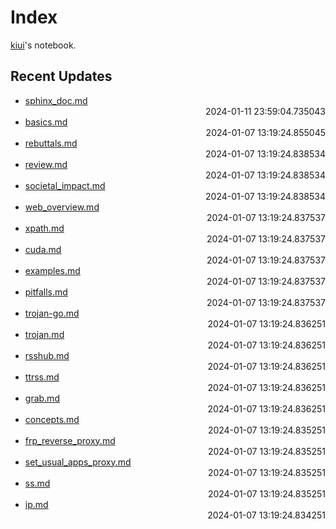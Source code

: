 
# Index

[kiui](https://kiui.moe/)'s notebook.

## Recent Updates
- [sphinx_doc.md](python\sphinx_doc/) <div style="text-align: right">2024-01-11 23:59:04.735043</div>
- [basics.md](godot\basics/) <div style="text-align: right">2024-01-07 13:19:24.855045</div>
- [rebuttals.md](writings\rebuttals/) <div style="text-align: right">2024-01-07 13:19:24.838534</div>
- [review.md](writings\review/) <div style="text-align: right">2024-01-07 13:19:24.838534</div>
- [societal_impact.md](writings\societal_impact/) <div style="text-align: right">2024-01-07 13:19:24.838534</div>
- [web_overview.md](web\web_overview/) <div style="text-align: right">2024-01-07 13:19:24.837537</div>
- [xpath.md](web\scrape\xpath/) <div style="text-align: right">2024-01-07 13:19:24.837537</div>
- [cuda.md](windows\cuda/) <div style="text-align: right">2024-01-07 13:19:24.837537</div>
- [examples.md](writings\examples/) <div style="text-align: right">2024-01-07 13:19:24.837537</div>
- [pitfalls.md](writings\pitfalls/) <div style="text-align: right">2024-01-07 13:19:24.837537</div>
- [trojan-go.md](web\proxy\trojan-go/) <div style="text-align: right">2024-01-07 13:19:24.836251</div>
- [trojan.md](web\proxy\trojan/) <div style="text-align: right">2024-01-07 13:19:24.836251</div>
- [rsshub.md](web\rss\rsshub/) <div style="text-align: right">2024-01-07 13:19:24.836251</div>
- [ttrss.md](web\rss\ttrss/) <div style="text-align: right">2024-01-07 13:19:24.836251</div>
- [grab.md](web\scrape\grab/) <div style="text-align: right">2024-01-07 13:19:24.836251</div>
- [concepts.md](web\proxy\concepts/) <div style="text-align: right">2024-01-07 13:19:24.835251</div>
- [frp_reverse_proxy.md](web\proxy\frp_reverse_proxy/) <div style="text-align: right">2024-01-07 13:19:24.835251</div>
- [set_usual_apps_proxy.md](web\proxy\set_usual_apps_proxy/) <div style="text-align: right">2024-01-07 13:19:24.835251</div>
- [ss.md](web\proxy\ss/) <div style="text-align: right">2024-01-07 13:19:24.835251</div>
- [ip.md](web\ip/) <div style="text-align: right">2024-01-07 13:19:24.834251</div>

